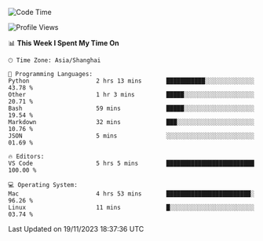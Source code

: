 <!--START_SECTION:waka-->
![Code Time](http://img.shields.io/badge/Code%20Time-233%20hrs%2026%20mins-blue)

![Profile Views](http://img.shields.io/badge/Profile%20Views-6-blue)

📊 **This Week I Spent My Time On** 

```text
🕑︎ Time Zone: Asia/Shanghai

💬 Programming Languages: 
Python                   2 hrs 13 mins       ███████████░░░░░░░░░░░░░░   43.78 % 
Other                    1 hr 3 mins         █████░░░░░░░░░░░░░░░░░░░░   20.71 % 
Bash                     59 mins             █████░░░░░░░░░░░░░░░░░░░░   19.54 % 
Markdown                 32 mins             ███░░░░░░░░░░░░░░░░░░░░░░   10.76 % 
JSON                     5 mins              ░░░░░░░░░░░░░░░░░░░░░░░░░   01.69 % 

🔥 Editors: 
VS Code                  5 hrs 5 mins        █████████████████████████   100.00 % 

💻 Operating System: 
Mac                      4 hrs 53 mins       ████████████████████████░   96.26 % 
Linux                    11 mins             █░░░░░░░░░░░░░░░░░░░░░░░░   03.74 % 
```


 Last Updated on 19/11/2023 18:37:36 UTC
<!--END_SECTION:waka-->